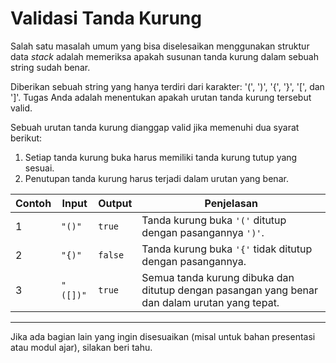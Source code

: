 
# Validasi Tanda Kurung

Salah satu masalah umum yang bisa diselesaikan menggunakan struktur data *stack* adalah memeriksa apakah susunan tanda kurung dalam sebuah string sudah benar.

Diberikan sebuah string yang hanya terdiri dari karakter: '(', ')', '{', '}', '\[', dan ']'. Tugas Anda adalah menentukan apakah urutan tanda kurung tersebut valid.

Sebuah urutan tanda kurung dianggap valid jika memenuhi dua syarat berikut:

1. Setiap tanda kurung buka harus memiliki tanda kurung tutup yang sesuai.
2. Penutupan tanda kurung harus terjadi dalam urutan yang benar.

| Contoh | Input    | Output  | Penjelasan                                                                                    |
| ------ | -------- | ------- | --------------------------------------------------------------------------------------------- |
| 1      | `"()"`   | `true`  | Tanda kurung buka `'('` ditutup dengan pasangannya `')'`.                                     |
| 2      | `"{)"`   | `false` | Tanda kurung buka `'{'` tidak ditutup dengan pasangannya.                                     |
| 3      | `"([])"` | `true`  | Semua tanda kurung dibuka dan ditutup dengan pasangan yang benar dan dalam urutan yang tepat. |

---

Jika ada bagian lain yang ingin disesuaikan (misal untuk bahan presentasi atau modul ajar), silakan beri tahu.
